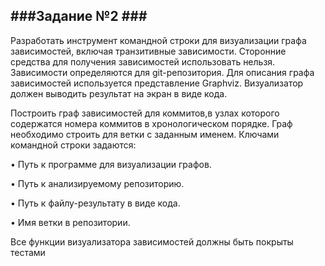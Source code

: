 ###﻿Задание №2 ###
-------------------------------------------------------------------------------------------------------------------
 
Разработать инструмент командной строки для визуализации графа 
зависимостей, включая транзитивные зависимости. Сторонние средства для 
получения зависимостей использовать нельзя. 
Зависимости определяются для git-репозитория. Для описания графа 
зависимостей используется представление Graphviz. Визуализатор должен 
выводить результат на экран в виде кода.

Построить граф зависимостей для коммитов,в узлах которого содержатся номера коммитов в хронологическом порядке.
Граф необходимо строить для ветки с заданным именем.
Ключами командной строки задаются:

• Путь к программе для визуализации графов.

• Путь к анализируемому репозиторию. 

• Путь к файлу-результату в виде кода.

• Имя ветки в репозитории.

Все функции визуализатора зависимостей должны быть покрыты тестами
